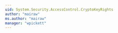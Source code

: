 ```yaml
---
uid: System.Security.AccessControl.CryptoKeyRights
author: "mairaw"
ms.author: "mairaw"
manager: "wpickett"
---
```

